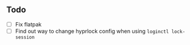 ## Todo

- [ ] Fix flatpak
- [ ] Find out way to change hyprlock config when using `loginctl lock-session`
